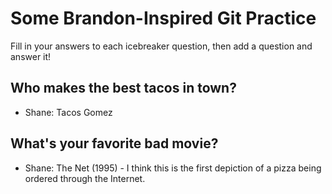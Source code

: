 # Some Brandon-Inspired Git Practice
Fill in your answers to each icebreaker question, then add a question and answer it!

## Who makes the best tacos in town? 
* Shane: Tacos Gomez

## What's your favorite bad movie?
* Shane: The Net (1995) - I think this is the first depiction of a pizza being ordered through the Internet.
